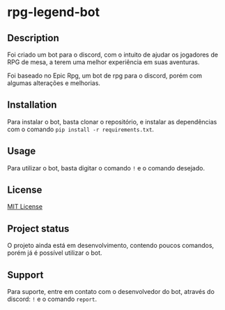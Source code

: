 # rpg-legend-bot

## Description

Foi criado um bot para o discord, com o intuito de ajudar os jogadores de RPG de mesa, a terem uma melhor experiência em suas aventuras.

Foi baseado no Epic Rpg, um bot de rpg para o discord, porém com algumas alterações e melhorias.

## Installation

Para instalar o bot, basta clonar o repositório, e instalar as dependências com o comando `pip install -r requirements.txt`.

## Usage

Para utilizar o bot, basta digitar o comando `!` e o comando desejado.

## License

[MIT License](https://github.com/V1nic1us/rpg-legend-bot/blob/main/LICENSE)

## Project status

O projeto ainda está em desenvolvimento, contendo poucos comandos, porém já é possível utilizar o bot.

[//]: # (## Contributing)

[//]: # (## History)

## Support

Para suporte, entre em contato com o desenvolvedor do bot, através do discord: `!` e o comando `report`.

